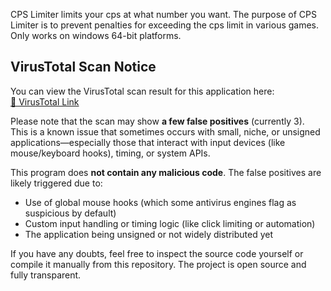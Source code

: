 CPS Limiter limits your cps at what number you want.
The purpose of CPS Limiter is to prevent penalties for exceeding the cps limit in various games.
Only works on windows 64-bit platforms.

## VirusTotal Scan Notice

You can view the VirusTotal scan result for this application here:  
[🔗 VirusTotal Link](https://www.virustotal.com/gui/file/91f95472d376f2779aa0ba7836061b45fb4b13ff8a1f2e9893b9bacfdbb81e5b?nocache=1)

Please note that the scan may show **a few false positives** (currently 3).  
This is a known issue that sometimes occurs with small, niche, or unsigned applications—especially those that interact with input devices (like mouse/keyboard hooks), timing, or system APIs.

This program does **not contain any malicious code**. The false positives are likely triggered due to:

- Use of global mouse hooks (which some antivirus engines flag as suspicious by default)
- Custom input handling or timing logic (like click limiting or automation)
- The application being unsigned or not widely distributed yet

If you have any doubts, feel free to inspect the source code yourself or compile it manually from this repository. The project is open source and fully transparent.
